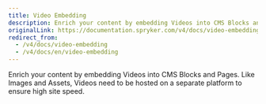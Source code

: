 ```yaml
---
title: Video Embedding
description: Enrich your content by embedding Videos into CMS Blocks and Pages. Like Images and Assets, Videos need to be hosted on a separate platform.
originalLink: https://documentation.spryker.com/v4/docs/video-embedding
redirect_from:
  - /v4/docs/video-embedding
  - /v4/docs/en/video-embedding
---
```


Enrich your content by embedding Videos into CMS Blocks and Pages. Like Images and Assets, Videos need to be hosted on a separate platform to ensure high site speed.
